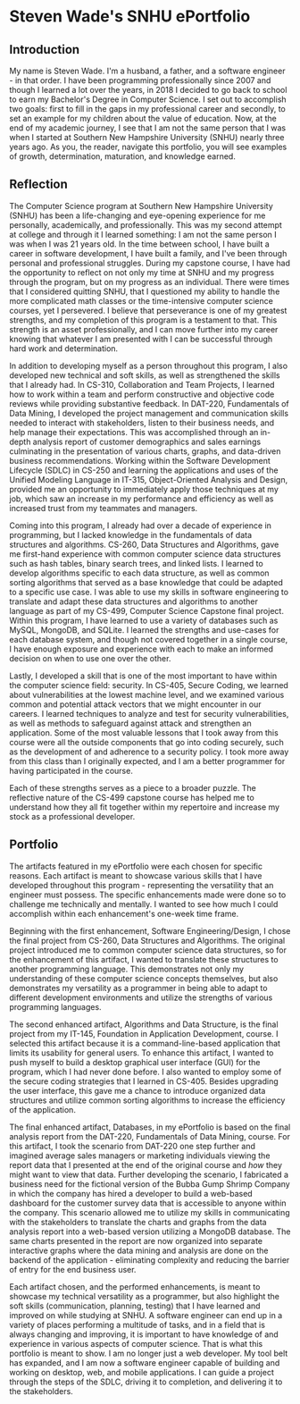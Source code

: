 # Steven Wade's SNHU ePortfolio

## Introduction

My name is Steven Wade. I'm a husband, a father, and a software engineer - in that order. I have been programming professionally since 2007 and though I learned a lot over the years, in 2018 I decided to go back to school to earn my Bachelor's Degree in Computer Science. I set out to accomplish two goals: first to fill in the gaps in my professional career and secondly, to set an example for my children about the value of education. Now, at the end of my academic journey, I see that I am not the same person that I was when I started at Southern New Hampshire University (SNHU) nearly three years ago. As you, the reader, navigate this portfolio, you will see examples of growth, determination, maturation, and knowledge earned.

## Reflection

The Computer Science program at Southern New Hampshire University (SNHU) has been a life-changing and eye-opening experience for me personally, academically, and professionally. This was my second attempt at college and through it I learned something: I am not the same person I was when I was 21 years old. In the time between school, I have built a career in software development, I have built a family, and I've been through personal and professional struggles. During my capstone course, I have had the opportunity to reflect on not only my time at SNHU and my progress through the program, but on my progress as an individual. There were times that I considered quitting SNHU, that I questioned my ability to handle the more complicated math classes or the time-intensive computer science courses, yet I persevered. I believe that perseverance is one of my greatest strengths, and my completion of this program is a testament to that. This strength is an asset professionally, and I can move further into my career knowing that whatever I am presented with I can be successful through hard work and determination.

In addition to developing myself as a person throughout this program, I also developed new technical and soft skills, as well as strengthened the skills that I already had. In CS-310, Collaboration and Team Projects, I learned how to work within a team and perform constructive and objective code reviews while providing substantive feedback. In DAT-220, Fundamentals of Data Mining, I developed the project management and communication skills needed to interact with stakeholders, listen to their business needs, and help manage their expectations. This was accomplished through an in-depth analysis report of customer demographics and sales earnings culminating in the presentation of various charts, graphs, and data-driven business recommendations. Working within the Software Development Lifecycle (SDLC) in CS-250 and learning the applications and uses of the Unified Modeling Language in IT-315, Object-Oriented Analysis and Design, provided me an opportunity to immediately apply those techniques at my job, which saw an increase in my performance and efficiency as well as increased trust from my teammates and managers.

Coming into this program, I already had over a decade of experience in programming, but I lacked knowledge in the fundamentals of data structures and algorithms. CS-260, Data Structures and Algorithms, gave me first-hand experience with common computer science data structures such as hash tables, binary search trees, and linked lists. I learned to develop algorithms specific to each data structure, as well as common sorting algorithms that served as a base knowledge that could be adapted to a specific use case. I was able to use my skills in software engineering to translate and adapt these data structures and algorithms to another language as part of my CS-499, Computer Science Capstone final project. Within this program, I have learned to use a variety of databases such as MySQL, MongoDB, and SQLite. I learned the strengths and use-cases for each database system, and though not covered together in a single course, I have enough exposure and experience with each to make an informed decision on when to use one over the other.

Lastly, I developed a skill that is one of the most important to have within the computer science field: security. In CS-405, Secure Coding, we learned about vulnerabilities at the lowest machine level, and we examined various common and potential attack vectors that we might encounter in our careers. I learned techniques to analyze and test for security vulnerabilities, as well as methods to safeguard against attack and strengthen an application. Some of the most valuable lessons that I took away from this course were all the outside components that go into coding securely, such as the development of and adherence to a security policy. I took more away from this class than I originally expected, and I am a better programmer for having participated in the course.

Each of these strengths serves as a piece to a broader puzzle. The reflective nature of the CS-499 capstone course has helped me to understand how they all fit together within my repertoire and increase my stock as a professional developer.

## Portfolio

The artifacts featured in my ePortfolio were each chosen for specific reasons. Each artifact is meant to showcase various skills that I have developed throughout this program - representing the versatility that an engineer must possess. The specific enhancements made were done so to challenge me technically and mentally. I wanted to see how much I could accomplish within each enhancement's one-week time frame.

Beginning with the first enhancement, Software Engineering/Design, I chose the final project from CS-260, Data Structures and Algorithms. The original project introduced me to common computer science data structures, so for the enhancement of this artifact, I wanted to translate these structures to another programming language. This demonstrates not only my understanding of these computer science concepts themselves, but also demonstrates my versatility as a programmer in being able to adapt to different development environments and utilize the strengths of various programming languages.

The second enhanced artifact, Algorithms and Data Structure, is the final project from my IT-145, Foundation in Application Development, course. I selected this artifact because it is a command-line-based application that limits its usability for general users. To enhance this artifact, I wanted to push myself to build a desktop graphical user interface (GUI) for the program, which I had never done before. I also wanted to employ some of the secure coding strategies that I learned in CS-405. Besides upgrading the user interface, this gave me a chance to introduce organized data structures and utilize common sorting algorithms to increase the efficiency of the application.

The final enhanced artifact, Databases, in my ePortfolio is based on the final analysis report from the DAT-220, Fundamentals of Data Mining, course. For this artifact, I took the scenario from DAT-220 one step further and imagined average sales managers or marketing individuals viewing the report data that I presented at the end of the original course and *how* they might want to view that data. Further developing the scenario, I fabricated a business need for the fictional version of the Bubba Gump Shrimp Company in which the company has hired a developer to build a web-based dashboard for the customer survey data that is accessible to anyone within the company. This scenario allowed me to utilize my skills in communicating with the stakeholders to translate the charts and graphs from the data analysis report into a web-based version utilizing a MongoDB database. The same charts presented in the report are now organized into separate interactive graphs where the data mining and analysis are done on the backend of the application - eliminating complexity and reducing the barrier of entry for the end business user.

Each artifact chosen, and the performed enhancements, is meant to showcase my technical versatility as a programmer, but also highlight the soft skills (communication, planning, testing) that I have learned and improved on while studying at SNHU. A software engineer can end up in a variety of places performing a multitude of tasks, and in a field that is always changing and improving, it is important to have knowledge of and experience in various aspects of computer science. That is what this portfolio is meant to show. I am no longer just a web developer. My tool belt has expanded, and I am now a software engineer capable of building and working on desktop, web, and mobile applications. I can guide a project through the steps of the SDLC, driving it to completion, and delivering it to the stakeholders.